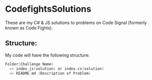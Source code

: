 # CodefightsSolutions
These are my C# & JS solutions to problems on Code Signal (formerly known as Code Fights).

## Structure:
My code will have the following structure:

```c
Folder(Challenge Name)
  => index.js(solution) or index.cs(solution)
  => README.md (Description of Problem)
```
